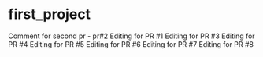 # first_project
Comment for second pr - pr#2
Editing for PR #1
Editing for PR #3
Editing for PR #4
Editing for PR #5
Editing for PR #6
Editing for PR #7
Editing for PR #8
